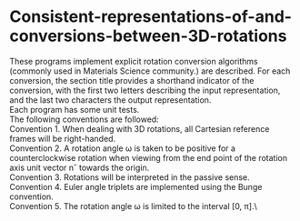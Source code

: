 # Consistent-representations-of-and-conversions-between-3D-rotations
These programs implement explicit rotation conversion algorithms (commonly used in Materials Science community.) are described. For each conversion, the section title provides a shorthand indicator of the conversion, with the first two letters describing the input representation, and the last two characters the output representation.\
Each program has some unit tests.\
The following conventions are followed:\
Convention 1. When dealing with 3D rotations, all Cartesian reference frames will be
right-handed.\
Convention 2. A rotation angle ω is taken to be positive for a counterclockwise rotation
when viewing from the end point of the rotation axis unit vector nˆ towards the origin.\
Convention 3. Rotations will be interpreted in the passive sense.\
Convention 4. Euler angle triplets are implemented using the Bunge convention.\
Convention 5. The rotation angle ω is limited to the interval [0, π].\
